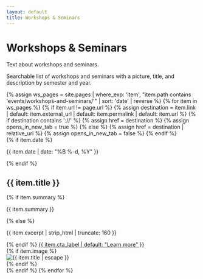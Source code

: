 ```yaml
---
layout: default
title: Workshops & Seminars
---
```


<main>
  <h1>Workshops & Seminars</h1>
</main>

<section>
  <p>
    Text about workshops and seminars.
  </p>
  <p>
    Searchable list of workshops and seminars with a picture, title, and description by semester and year.
  </p>
</section>

<div class="news-cards">
  {% assign ws_pages = site.pages | where_exp: 'item', "item.path contains 'events/workshops-and-seminars/'" | sort: 'date' | reverse %}
  {% for item in ws_pages %}
    {% if item.url != page.url %}
      {% assign destination = item.link | default: item.external_url | default: item.permalink | default: item.url %}
      {% if destination contains '://' %}
        {% assign href = destination %}
        {% assign opens_in_new_tab = true %}
      {% else %}
        {% assign href = destination | relative_url %}
        {% assign opens_in_new_tab = false %}
      {% endif %}
      <article class="news-card">
        <div class="news-card__layout">
          <div class="news-card__content">
            {% if item.date %}
              <p class="news-card__meta">{{ item.date | date: "%B %-d, %Y" }}</p>
            {% endif %}
            <h2 class="news-card__title">{{ item.title }}</h2>
            {% if item.summary %}
              <p class="news-card__summary">{{ item.summary }}</p>
            {% else %}
              <p class="news-card__summary">{{ item.excerpt | strip_html | truncate: 160 }}</p>
            {% endif %}
            <a class="news-card__link" href="{{ href }}"{% if opens_in_new_tab %} target="_blank" rel="noopener"{% endif %}>{{ item.cta_label | default: "Learn more" }}</a>
          </div>
          {% if item.image %}
          <div class="news-card__image" aria-hidden="true">
            <img src="{{ item.image }}" alt="{{ item.title | escape }}" loading="lazy" />
          </div>
          {% endif %}
        </div>
      </article>
    {% endif %}
  {% endfor %}
</div>
